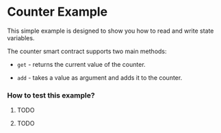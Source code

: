# Counter Example

This simple example is designed to show you how to read and write state variables.

The counter smart contract supports two main methods:

* `get` - returns the current value of the counter.

* `add` - takes a value as argument and adds it to the counter.

### How to test this example?

1. TODO

2. TODO
